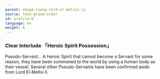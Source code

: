 ```yaml
---
parent: zhuge-liang-lord-el-melloi-ii
source: fate-grand-order
id: profile-6
language: en
weight: 6
---
```


### Clear Interlude 「Heroic Spirit Possession」

Pseudo-Servant… A Heroic Spirit that cannot become a Servant for some reason, they have been summoned to the world by using a human body as their vessel.
Several other Pseudo-Servants have been confirmed aside from Lord El-Melloi II.
